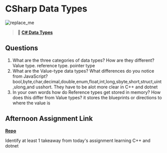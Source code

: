 # CSharp Data Types

![replace_me](https://codeworks.blob.core.windows.net/public/assets/img/illustrations/placeholder.svg)

> **📖 [C# Data Types](https://codeworksacademy.com/fs-student-guide/resources/wk10/01-CSharp-Generics)**

## Questions

1. What are the three categories of data types? How are they different?
Value type. reference type. pointer type 
2. What are the Value-type data types? What differences do you notice from JavaScript?
bool,byte,char,decimal,double,enum,float,int,long,sbyte,short,struct,uint,ulong,and usshort. They have to be alot more clear in C++ and dotnet
3. In your own words how do Reference types get stored in memory? How does this differ from Value types?
it stores the blueprints or directions to where the value is 

## Afternoon Assignment Link

**[Repo](https://github.com/JacobNeitzell/Chores.git)**

Identify at least 1 takeaway from today's assignment
learning C++ and dotnet